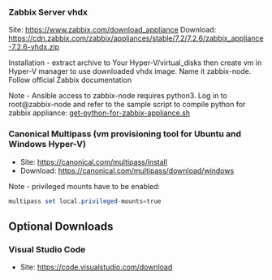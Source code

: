 
### Zabbix Server vhdx

Site: https://www.zabbix.com/download_appliance
Download: https://cdn.zabbix.com/zabbix/appliances/stable/7.2/7.2.6/zabbix_appliance-7.2.6-vhdx.zip

Installation - extract archive to Your Hyper-V/virtual_disks then create vm in Hyper-V manager to use downloaded vhdx image. Name it zabbix-node. Follow official Zabbix documentation

Note - Ansible access to zabbix-node requires python3. Log in to root@zabbix-node and refer to the sample script
to compile python for zabbix appliance: [get-python-for-zabbix-appliance.sh](../scripts/get-python-for-zabbix-appliance.sh)

### Canonical Multipass (vm provisioning tool for Ubuntu and Windows Hyper-V)

- Site: https://canonical.com/multipass/install
- Download: https://canonical.com/multipass/download/windows

Note - privileged mounts have to be enabled:
```powershell
multipass set local.privileged-mounts=true
```

## Optional Downloads

### Visual Studio Code

- Site: https://code.visualstudio.com/download